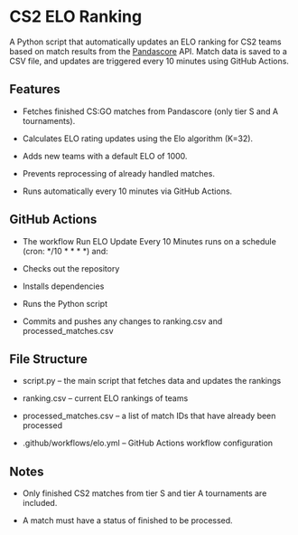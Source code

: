 <h1>CS2 ELO Ranking</h1>
A Python script that automatically updates an ELO ranking for CS2 teams based on match results from the <a href="https://www.pandascore.co">Pandascore</a> API. Match data is saved to a CSV file, and updates are triggered every 10 minutes using GitHub Actions.

<h2>Features</h2>

- Fetches finished CS:GO matches from Pandascore (only tier S and A tournaments).

- Calculates ELO rating updates using the Elo algorithm (K=32).

- Adds new teams with a default ELO of 1000.

- Prevents reprocessing of already handled matches.

- Runs automatically every 10 minutes via GitHub Actions.

<h2>GitHub Actions</h2>

- The workflow Run ELO Update Every 10 Minutes runs on a schedule (cron: */10 * * * *) and:

- Checks out the repository

- Installs dependencies

- Runs the Python script

- Commits and pushes any changes to ranking.csv and processed_matches.csv

<h2>File Structure</h2>

- script.py – the main script that fetches data and updates the rankings

- ranking.csv – current ELO rankings of teams

- processed_matches.csv – a list of match IDs that have already been processed

- .github/workflows/elo.yml – GitHub Actions workflow configuration

<h2>Notes</h2>

- Only finished CS2 matches from tier S and tier A tournaments are included.

- A match must have a status of finished to be processed.

